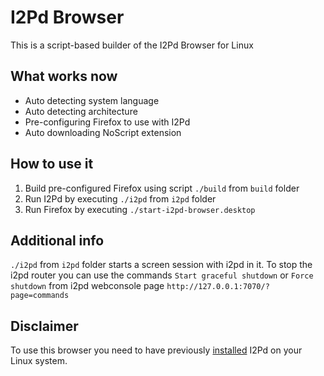 I2Pd Browser
=====
This is a script-based builder of the I2Pd Browser for Linux

What works now
-----
* Auto detecting system language
* Auto detecting architecture
* Pre-configuring Firefox to use with I2Pd
* Auto downloading NoScript extension

How to use it
-----
1. Build pre-configured Firefox using script `./build` from `build` folder
2. Run I2Pd by executing `./i2pd` from `i2pd` folder
3. Run Firefox by executing `./start-i2pd-browser.desktop`

Additional info
-----
`./i2pd` from `i2pd` folder starts a screen session with i2pd in it.
To stop the i2pd router you can use the commands `Start graceful shutdown` or `Force shutdown`
from i2pd webconsole page `http://127.0.0.1:7070/?page=commands`

Disclaimer
-----
To use this browser you need to have previously [installed](https://i2pd.readthedocs.io/en/latest/user-guide/install/#linux) I2Pd on your Linux system.
